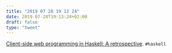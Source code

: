 ```yaml
---
title: "2019 07 28 19 13 24"
date: 2019-07-28T19:13:24+02:00
draft: false
type: "tweet"
---
```

[Client-side web programming in Haskell: A retrospective](https://chrisdone.com/posts/clientside-programming-haskell/). `#haskell`
